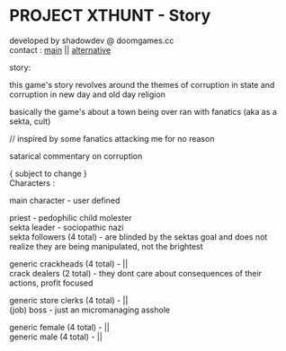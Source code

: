 # PROJECT XTHUNT - Story
developed by shadowdev @ doomgames.cc <br>
contact : <a href="mailto:shadowdevreal@protonmail.com">main</a> || <a href="https://x.com/DoomGamescc">alternative</a>

story: 

this game's story revolves around the themes of corruption in state and<br>
corruption in new day and old day religion

basically the game's about a town being over ran with fanatics (aka as a sekta, cult) 

// inspired by some fanatics attacking me for no reason

satarical commentary on corruption

{ subject to change } <br>
Characters :

main character - user defined

priest - pedophilic child molester <br>
sekta leader - sociopathic nazi <br>
sekta followers (4 total) - are blinded by the sektas goal and does not realize they are being manipulated, not the brightest

generic crackheads (4 total) - || <br>
crack dealers (2 total) - they dont care about consequences of their actions, profit focused

generic store clerks (4 total) - || <br>
(job) boss - just an micromanaging asshole

generic female (4 total) - || <br>
generic male (4 total) - ||



















